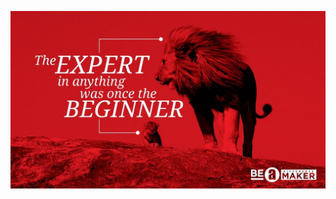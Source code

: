 ![Welcome Image](https://github.com/Hari-tn67/markdown-portfolio/blob/add-images-links/maxresdefault.jpg)
